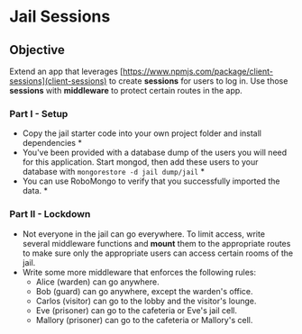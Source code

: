 # Jail Sessions

## Objective
Extend an app that leverages [https://www.npmjs.com/package/client-sessions](client-sessions) to create **sessions** for users to log in. Use those **sessions** with **middleware** to protect certain routes in the app.


### Part I - Setup
- Copy the jail starter code into your own project folder and install dependencies *
- You've been provided with a database dump of the users you will need for this application. Start mongod, then add these users to your database with `mongorestore -d jail dump/jail` *
- You can use RoboMongo to verify that you successfully imported the data. *


### Part II - Lockdown
- Not everyone in the jail can go everywhere. To limit access, write several middleware functions and **mount** them to the appropriate routes to make sure only the appropriate users can access certain rooms of the jail.
- Write some more middleware that enforces the following rules:
    * Alice (warden) can go anywhere.
    * Bob (guard) can go anywhere, except the warden's office.
    * Carlos (visitor) can go to the lobby and the visitor's lounge.
    * Eve (prisoner) can go to the cafeteria or Eve's jail cell.
    * Mallory (prisoner) can go to the cafeteria or Mallory's cell.

